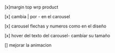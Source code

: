 [x]margin top wrp product

[x] cambia | por - en el carousel

[x] carousel flechas y numeros como en el diseño

[x] hover del texto del carousel- cambiar su tamaño

[] mejorar la animacion
